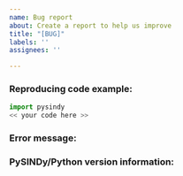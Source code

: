 ```yaml
---
name: Bug report
about: Create a report to help us improve
title: "[BUG]"
labels: ''
assignees: ''

---
```


<!-- Please describe the issue in detail here, and fill in the fields below -->

### Reproducing code example:

<!-- A short code example that reproduces the problem/missing feature. It should be
self-contained, i.e., possible to run as-is via 'python myproblem.py' -->

```python
import pysindy
<< your code here >>
```

### Error message:

<!-- Full error message, if any (starting from line Traceback: ...) -->

### PySINDy/Python version information:

<!-- Output from 'import sys, pysindy; print(pysindy.__version__, sys.version)' -->
